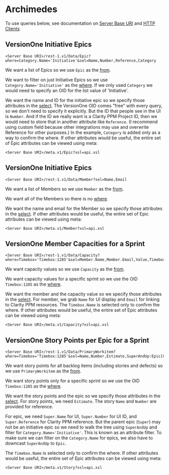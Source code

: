 # Archimedes

To use queries below, see documentation on [Server Base URI](http://community.versionone.com/Developers/Developer-Library/Concepts/Server_Base_URI) and [HTTP Clients](http://community.versionone.com/Developers/Developer-Library/Concepts/HTTP_Client).

## VersionOne Initiative Epics

```
<Server Base URI>/rest-1.v1/Data/Epic?where=Category.Name='Initiative'&sel=Name,Number,Reference,Category
```

We want a list of Epics so we use `Epic` as the [from](http://community.versionone.com/Developers/Developer-Library/Documentation/API/Queries/from).

We want to filter on just Initiative Epics so we use `Category.Name='Initiative'` as the [where](http://community.versionone.com/Developers/Developer-Library/Documentation/API/Queries/where). If we only used `Category` we would need to specify an OID for the list value of 'Initiative'.

We want the name and ID for the initiative epic so we specify those attributes in the [select](http://community.versionone.com/Developers/Developer-Library/Documentation/API/Queries/select). The VersionOne OID comes "free" with every query, so we don't need to specify it explicitly. But the ID that people see in the UI is `Number`. And if the ID we really want is a Clarity PPM Project ID, then we would need to store that in another attribute like `Reference`. (I recommend using custom field because other integrations may use and overwrite Reference for other purposes.) In the example, `Category` is added only as a way to confirm the where. If other attributes would be useful, the entire set of Epic attributes can be viewed using meta:

```
<Server Base URI>/meta.v1/Epic?xsl=api.xsl
```

## VersionOne Initiative Epics

```
<Server Base URI>/rest-1.v1/Data/Member?sel=Name,Email
```

We want a list of Members so we use `Member` as the [from](http://community.versionone.com/Developers/Developer-Library/Documentation/API/Queries/from).

We want all of the Members so there is no [where](http://community.versionone.com/Developers/Developer-Library/Documentation/API/Queries/where).

We want the name and email for the Member so we specify those attributes in the [select](http://community.versionone.com/Developers/Developer-Library/Documentation/API/Queries/select). If other attributes would be useful, the entire set of Epic attributes can be viewed using meta:

```
<Server Base URI>/meta.v1/Member?xsl=api.xsl
```

## VersionOne Member Capacities for a Sprint

```
<Server Base URI>/rest-1.v1/Data/Capacity?where=Timebox='Timebox:1285'&sel=Member.Name,Member.Email,Value,Timebox.Name
```

We want capacity values so we use `Capacity` as the [from](http://community.versionone.com/Developers/Developer-Library/Documentation/API/Queries/from).

We want capacity values for a specific sprint so we use the OID `Timebox:1285` as the [where](http://community.versionone.com/Developers/Developer-Library/Documentation/API/Queries/where).

We want the member and the capacity value so we specify those attributes in the [select](http://community.versionone.com/Developers/Developer-Library/Documentation/API/Queries/select). For member, we grab `Name` for UI display and `Email` for linking to Clarity PPM resources. The `Timebox.Name` is selected only to confirm the where. If other attributes would be useful, the entire set of Epic attributes can be viewed using meta:

```
<Server Base URI>/meta.v1/Capacity?xsl=api.xsl
```

## VersionOne Story Points per Epic for a Sprint

```
<Server Base URI>/rest-1.v1/Data/PrimaryWorkitem?where=Timebox='Timebox:1285'&sel=Name,Number,Estimate,SuperAndUp:Epic[Category.Name='Initiative'].Name,SuperAndUp:Epic[Category.Name='Initiative'].Number,SuperAndUp:Epic[Category.Name='Initiative'].Reference,Timebox.Name
```

We want story points for all backlog items (including stories and defects) so we use `PrimaryWorkitem` as the [from](http://community.versionone.com/Developers/Developer-Library/Documentation/API/Queries/from).

We want story points only for a specific sprint so we use the OID `Timebox:1285` as the [where](http://community.versionone.com/Developers/Developer-Library/Documentation/API/Queries/where).

We want the story points and the epic so we specify those attributes in the [select](http://community.versionone.com/Developers/Developer-Library/Documentation/API/Queries/select). For story points, we need `Estimate`. The story `Name` and `Number` are provided for reference.

For epic, we need `Super.Name` for UI, `Super.Number` for UI ID, and `Super.Reference` for Clarity PPM reference. But the parent epic (`Super`) may not be an initiative epic so we need to walk the tree using `SuperAndUp` and filter for `Category.Name='Initiative'`. This is known as an attribute filter. To make sure we can filter on the `Category.Name` for epics, we also have to downcast `SuperAndUp` to `Epic`.

The `Timebox.Name` is selected only to confirm the where. If other attributes would be useful, the entire set of Epic attributes can be viewed using meta:

```
<Server Base URI>/meta.v1/Story?xsl=api.xsl
```
